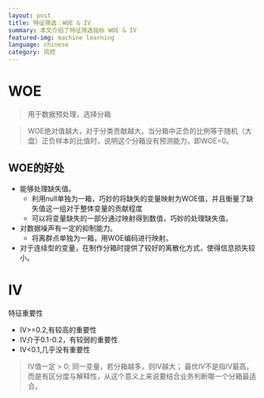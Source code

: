```yaml
---
layout: post
title: 特征筛选：WOE & IV
summary: 本文介绍了特征筛选指标 WOE & IV
featured-img: machine learning
language: chinese 
category: 风控
---
```



# WOE

> 用于数据预处理，选择分箱

> WOE绝对值越大，对于分类贡献越大。当分箱中正负的比例等于随机（大盘）正负样本的比值时，说明这个分箱没有预测能力，即WOE=0。

## WOE的好处
- 能够处理缺失值。
    - 利用null单独为一箱，巧妙的将缺失的变量映射为WOE值，并且衡量了缺失值这一组对于整体变量的贡献程度
    - 可以将变量缺失的一部分通过映射得到数值，巧妙的处理缺失值。
- 对数据噪声有一定的抑制能力。
    - 将离群点单独为一箱，用WOE编码进行映射。
- 对于连续型的变量，在制作分箱时提供了较好的离散化方式，使得信息损失较小。

# IV

特征重要性
- IV>=0.2,有较高的重要性
- IV介于0.1-0.2，有较弱的重要性
- IV<0.1,几乎没有重要性

> IV值一定 > 0;
> 同一变量，若分箱越多，则IV越大；
> 最优IV不是指IV最高，而是有区分度与解释性，从这个意义上来说要结合业务判断哪一个分箱最适合。

